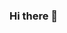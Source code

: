 ### Hi there 👋

<!--
**hjwestbye/hjwestbye** is a ✨ _special_ ✨ repository because its `README.md` (this file) appears on your GitHub profile.

I am a MD and Phd student working primarily in R with Machine Learning on patient reported data. I build models to predict patient pain after surgery based in pre-surgical patient reports. 
